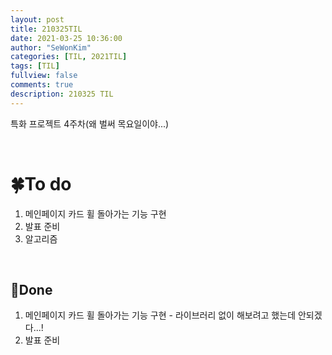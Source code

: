 ```yaml
---
layout: post
title: 210325TIL 
date: 2021-03-25 10:36:00
author: "SeWonKim"
categories: [TIL, 2021TIL]
tags: [TIL]
fullview: false
comments: true
description: 210325 TIL
---
```


특화 프로젝트 4주차(왜 벌써 목요일이야...)

&nbsp;
&nbsp;

# 🍀To do

1. 메인페이지 카드 휠 돌아가는 기능 구현
2. 발표 준비
3. 알고리즘
   
&nbsp;
&nbsp;

## 🌳Done

1. 메인페이지 카드 휠 돌아가는 기능 구현 - 라이브러리 없이 해보려고 했는데 안되겠다...!
2. 발표 준비
   
&nbsp;
&nbsp;
